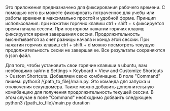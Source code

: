 Это приложения предназначено для фиксирования рабочего времени. С помощью него вы можете фиксировать потраченное для учебы или работы временя в максимально простой и удобной форме. 
Принцип использования: при нажатии горячих клавиш ctrl + shift + s фиксируется время начала сессии. При повторном нажатии горячих клавиш фиксируется время завершения сессии. Продолжительность высчитывается за счет разницы начала и конца этой сессии. При нажатии горячих клавиш ctrl + shift + d можно посмотреть текущую продолжительность сесии не завершая ее. Все результаты сохраняются в json файл.

Для того, чтобы установить свои горячие клавиши в ubuntu, вам необходимо зайти в Settings > Keyboard > View and Customize Shortcuts > Custom Shortcuts. Добавляем свою комбинацию. В поле "Command" пишем: python3 /{path_to_file}/main.py. Это команда для запуска и отключения секундомера. Также можно добавить дополнительную комибанцию для получения продолжительность текущей сессии. В этом случае в поле "Command" необходимо добваить следующее: python3 /{path_to_file}/main.py duration
